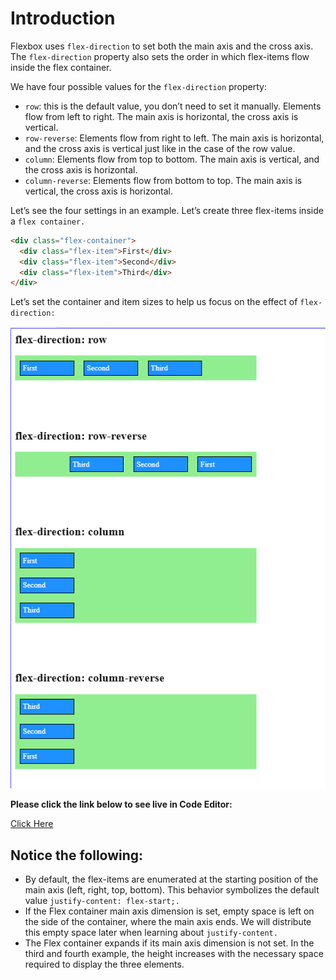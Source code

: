 # Introduction

Flexbox uses `flex-direction` to set both the main axis and the cross axis. The `flex-direction` property also sets the order in which flex-items flow inside the flex container.

We have four possible values for the `flex-direction` property:

- `row`: this is the default value, you don’t need to set it manually. Elements flow from left to right. The main axis is horizontal, the cross axis is vertical.
- `row-reverse`: Elements flow from right to left. The main axis is horizontal, and the cross axis is vertical just like in the case of the row value.
- `column`: Elements flow from top to bottom. The main axis is vertical, and the cross axis is horizontal.
- `column-reverse`: Elements flow from bottom to top. The main axis is vertical, the cross axis is horizontal.

Let’s see the four settings in an example. Let’s create three flex-items inside a `flex container.`

```html
<div class="flex-container">
  <div class="flex-item">First</div>
  <div class="flex-item">Second</div>
  <div class="flex-item">Third</div>
</div>
```

Let’s set the container and item sizes to help us focus on the effect of `flex-direction:`

![code](images/output.png)

**Please click the link below to see live in Code Editor:**

[Click Here](https://codesandbox.io/s/sharp-wilbur-0ol0s6)

## Notice the following:

- By default, the flex-items are enumerated at the starting position of the main axis (left, right, top, bottom). This behavior symbolizes the default value `justify-content: flex-start;.`
- If the Flex container main axis dimension is set, empty space is left on the side of the container, where the main axis ends. We will distribute this empty space later when learning about `justify-content.`
- The Flex container expands if its main axis dimension is not set. In the third and fourth example, the height increases with the necessary space required to display the three elements.
